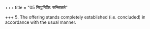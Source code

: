 +++
title = "05 सिद्धमिष्टिः सन्तिष्ठते"

+++
5. The offering stands completely established (i.e. concluded) in accordance with the usual manner. 
